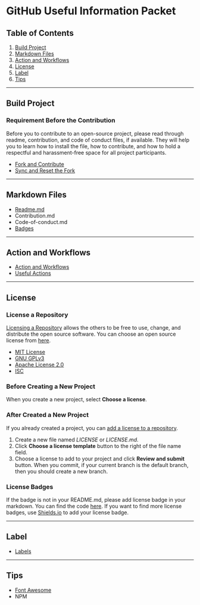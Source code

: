 # GitHub Useful Information Packet

## Table of Contents
1. [Build Project](#build-project)
1. [Markdown Files](#markdown-files)
1. [Action and Workflows](#action-and-workflows)
1. [License](#license)
1. [Label](#label)
1. [Tips](#tips)

---

## Build Project

### Requirement Before the Contribution

Before you to contribute to an open-source project, please read through readme, contribution, and code of conduct files, if available. They will help you to learn how to install the file, how to contribute, and how to hold a respectful and harassment-free space for all project participants.

* [Fork and Contribute](/build-project/fork-and-contribute.md)
* [Sync and Reset the Fork](/build-project/sync-and-reset.md)

---

## Markdown Files

* [Readme.md](/md-files/Readme.md)
* Contribution.md
* Code-of-conduct.md
* [Badges](/md-files/Badges.md)

---

## Action and Workflows

* [Action and Workflows](/Actions/Action-and-Workflows.md)
* [Useful Actions](/Actions/Useful-Actions.md)

---

## License

### License a Repository

[Licensing a Repository](https://docs.github.com/en/github/creating-cloning-and-archiving-repositories/licensing-a-repository) allows the others to be free to use, change, and distribute the open source software. You can choose an open source license from [here](https://choosealicense.com/).

* [MIT License](https://choosealicense.com/licenses/mit/)
* [GNU GPLv3](https://choosealicense.com/licenses/gpl-3.0/)
* [Apache License 2.0](https://choosealicense.com/licenses/apache-2.0/)
* [ISC](https://choosealicense.com/licenses/isc/)

### Before Creating a New Project

When you create a new project, select <b>Choose a license</b>.

### After Created a New Project

If you already created a project, you can [add a license to a repository](https://docs.github.com/en/github/building-a-strong-community/adding-a-license-to-a-repository).

1. Create a new file named _LICENSE_ or _LICENSE.md_.
1. Click <b>Choose a license template</b> button to the right of the file name field.
1. Choose a license to add to your project and click <b>Review and submit</b> button. When you commit, if your current branch is the default branch, then you should create a new branch.

### License Badges

If the badge is not in your README.md, please add license badge in your markdown. You can find the code [here](/md-files/Badges.md). If you want to find more license badges, use [Shields.io](https://shields.io/category/license) to add your license badge.

---

## Label

* [Labels](/Label/Labels.md)

---

## Tips

* [Font Awesome](/Tips/Font-Awesome.md)
* NPM
